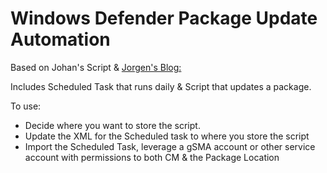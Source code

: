 # Windows Defender Package Update Automation

Based on Johan's Script & [Jorgen's Blog:](https://ccmexec.com/2016/01/download-and-deploy-windows-defender-definitions-for-windows-10-during-osd/)

Includes Scheduled Task that runs daily & Script that updates a package.

To use:
- Decide where you want to store the script.
- Update the XML for the Scheduled task to where you store the script
- Import the Scheduled Task, leverage a gSMA account or other service account with permissions to both CM & the Package Location


